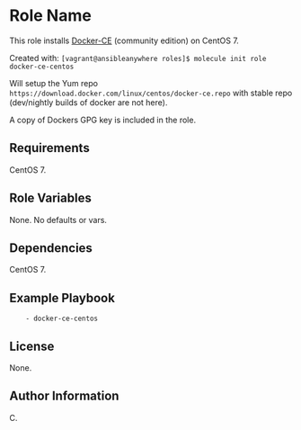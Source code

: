 Role Name
=========

This role installs [Docker-CE](https://docs.docker.com/install/linux/docker-ce/centos/) (community edition) on CentOS 7.

Created with: `[vagrant@ansibleanywhere roles]$ molecule init role docker-ce-centos`

Will setup the Yum repo `https://download.docker.com/linux/centos/docker-ce.repo` with stable repo (dev/nightly builds of docker are not here).

A copy of Dockers GPG key is included in the role.


Requirements
------------

CentOS 7.


Role Variables
--------------

None. No defaults or vars.


Dependencies
------------

CentOS 7.


Example Playbook
----------------

```
    - docker-ce-centos
```

License
-------

None.


Author Information
------------------

C.